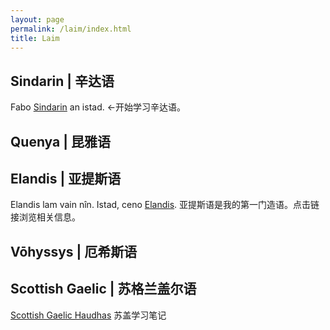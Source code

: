 ```yaml
---
layout: page
permalink: /laim/index.html
title: Laim
---
```


## Sindarin | 辛达语

Fabo [Sindarin](https://kinnuch.github.io/laim/sindarin) an istad. ←开始学习辛达语。

## Quenya | 昆雅语

## Elandis | 亚提斯语

Elandis lam vain nîn. Istad, ceno [Elandis](https://kinnuch.github.io/laim/elandis). 亚提斯语是我的第一门造语。点击链接浏览相关信息。

## Vōhyssys | 厄希斯语

## Scottish Gaelic | 苏格兰盖尔语

[Scottish Gaelic Haudhas](https://kinnuch.github.io/laim/scottishgaelic) 苏盖学习笔记


